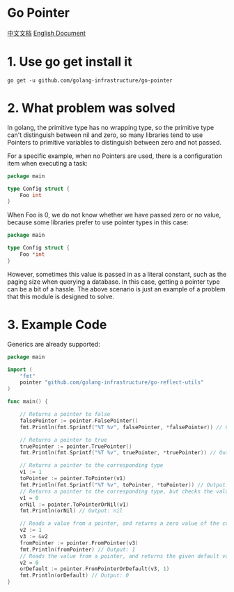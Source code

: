 # Go Pointer

[中文文档](./README.md) [English Document](./README_en.md)

# 1. Use go get install it

```text
go get -u github.com/golang-infrastructure/go-pointer
```

# 2. What problem was solved

In golang, the primitive type has no wrapping type, so the primitive type can't distinguish between nil and zero,
so many libraries tend to use Pointers to primitive variables to distinguish between zero and not passed.

For a specific example, when no Pointers are used, there is a configuration item when executing a task:

```go
package main

type Config struct {
	Foo int
}

```

When Foo is 0, we do not know whether we have passed zero or no value, because some libraries prefer to use pointer
types in this case:

```go
package main

type Config struct {
	Foo *int
}

```

However, sometimes this value is passed in as a literal constant, such as the paging size when querying a database. In
this case,
getting a pointer type can be a bit of a hassle. The above scenario is just an example of a problem that this module is
designed to solve.

# 3. Example Code

Generics are already supported:

```go
package main

import (
	"fmt"
	pointer "github.com/golang-infrastructure/go-reflect-utils"
)

func main() {

	// Returns a pointer to false
	falsePointer := pointer.FalsePointer()
	fmt.Println(fmt.Sprintf("%T %v", falsePointer, *falsePointer)) // Output: *bool false

	// Returns a pointer to true
	truePointer := pointer.TruePointer()
	fmt.Println(fmt.Sprintf("%T %v", truePointer, *truePointer)) // Output: *bool true

	// Returns a pointer to the corresponding type
	v1 := 1
	toPointer := pointer.ToPointer(v1)
	fmt.Println(fmt.Sprintf("%T %v", toPointer, *toPointer)) // Output: *int 1
	// Returns a pointer to the corresponding type, but checks the value and returns nil if the value is zero of the corresponding type
	v1 = 0
	orNil := pointer.ToPointerOrNil(v1)
	fmt.Println(orNil) // Output: nil

	// Reads a value from a pointer, and returns a zero value of the corresponding type if it is a nil pointer
	v2 := 1
	v3 := &v2
	fromPointer := pointer.FromPointer(v3)
	fmt.Println(fromPointer) // Output: 1
	// Reads the value from a pointer, and returns the given default value if it is a nil pointer
	v2 = 0
	orDefault := pointer.FromPointerOrDefault(v3, 1)
	fmt.Println(orDefault) // Output: 0
}
```




